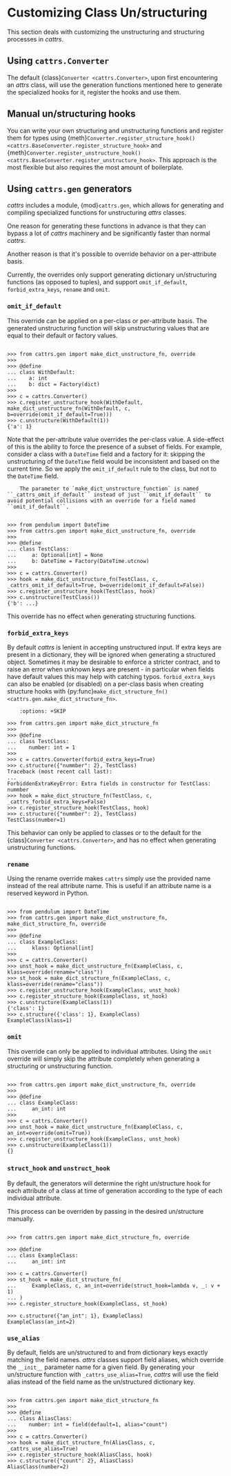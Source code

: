 # Customizing Class Un/structuring

This section deals with customizing the unstructuring and structuring processes in _cattrs_.

## Using `cattrs.Converter`

The default {class}`Converter <cattrs.Converter>`, upon first encountering an _attrs_ class, will use the generation functions mentioned here to generate the specialized hooks for it, register the hooks and use them.

## Manual un/structuring hooks

You can write your own structuring and unstructuring functions and register
them for types using {meth}`Converter.register_structure_hook() <cattrs.BaseConverter.register_structure_hook>` and
{meth}`Converter.register_unstructure_hook() <cattrs.BaseConverter.register_unstructure_hook>`. This approach is the most
flexible but also requires the most amount of boilerplate.

## Using `cattrs.gen` generators

_cattrs_ includes a module, {mod}`cattrs.gen`, which allows for generating and compiling specialized functions for unstructuring _attrs_ classes.

One reason for generating these functions in advance is that they can bypass a lot of _cattrs_ machinery and be significantly faster than normal _cattrs_.

Another reason is that it's possible to override behavior on a per-attribute basis.

Currently, the overrides only support generating dictionary un/structuring functions (as opposed to tuples), and support `omit_if_default`, `forbid_extra_keys`, `rename` and `omit`.

### `omit_if_default`

This override can be applied on a per-class or per-attribute basis. The generated
unstructuring function will skip unstructuring values that are equal to their
default or factory values.

```{doctest}

>>> from cattrs.gen import make_dict_unstructure_fn, override
>>>
>>> @define
... class WithDefault:
...    a: int
...    b: dict = Factory(dict)
>>>
>>> c = cattrs.Converter()
>>> c.register_unstructure_hook(WithDefault, make_dict_unstructure_fn(WithDefault, c, b=override(omit_if_default=True)))
>>> c.unstructure(WithDefault(1))
{'a': 1}
```

Note that the per-attribute value overrides the per-class value. A side-effect
of this is the ability to force the presence of a subset of fields.
For example, consider a class with a `DateTime` field and a factory for it:
skipping the unstructuring of the `DateTime` field would be inconsistent and
based on the current time. So we apply the `omit_if_default` rule to the class,
but not to the `DateTime` field.

```{note}
    The parameter to `make_dict_unstructure_function` is named ``_cattrs_omit_if_default`` instead of just ``omit_if_default`` to avoid potential collisions with an override for a field named ``omit_if_default``.
```

```{doctest}

>>> from pendulum import DateTime
>>> from cattrs.gen import make_dict_unstructure_fn, override
>>>
>>> @define
... class TestClass:
...     a: Optional[int] = None
...     b: DateTime = Factory(DateTime.utcnow)
>>>
>>> c = cattrs.Converter()
>>> hook = make_dict_unstructure_fn(TestClass, c, _cattrs_omit_if_default=True, b=override(omit_if_default=False))
>>> c.register_unstructure_hook(TestClass, hook)
>>> c.unstructure(TestClass())
{'b': ...}
```

This override has no effect when generating structuring functions.

### `forbid_extra_keys`

By default _cattrs_ is lenient in accepting unstructured input.
If extra keys are present in a dictionary, they will be ignored when generating a structured object.
Sometimes it may be desirable to enforce a stricter contract, and to raise an error when unknown keys are present - in particular when fields have default values this may help with catching typos.
`forbid_extra_keys` can also be enabled (or disabled) on a per-class basis when creating structure hooks with {py:func}`make_dict_structure_fn() <cattrs.gen.make_dict_structure_fn>`.

```{doctest}
    :options: +SKIP

>>> from cattrs.gen import make_dict_structure_fn
>>>
>>> @define
... class TestClass:
...    number: int = 1
>>>
>>> c = cattrs.Converter(forbid_extra_keys=True)
>>> c.structure({"nummber": 2}, TestClass)
Traceback (most recent call last):
...
ForbiddenExtraKeyError: Extra fields in constructor for TestClass: nummber
>>> hook = make_dict_structure_fn(TestClass, c, _cattrs_forbid_extra_keys=False)
>>> c.register_structure_hook(TestClass, hook)
>>> c.structure({"nummber": 2}, TestClass)
TestClass(number=1)
```

This behavior can only be applied to classes or to the default for the {class}`Converter <cattrs.Converter>`, and has no effect when generating unstructuring functions.

### `rename`

Using the rename override makes `cattrs` simply use the provided name instead
of the real attribute name. This is useful if an attribute name is a reserved
keyword in Python.

```{doctest}

>>> from pendulum import DateTime
>>> from cattrs.gen import make_dict_unstructure_fn, make_dict_structure_fn, override
>>>
>>> @define
... class ExampleClass:
...     klass: Optional[int]
>>>
>>> c = cattrs.Converter()
>>> unst_hook = make_dict_unstructure_fn(ExampleClass, c, klass=override(rename="class"))
>>> st_hook = make_dict_structure_fn(ExampleClass, c, klass=override(rename="class"))
>>> c.register_unstructure_hook(ExampleClass, unst_hook)
>>> c.register_structure_hook(ExampleClass, st_hook)
>>> c.unstructure(ExampleClass(1))
{'class': 1}
>>> c.structure({'class': 1}, ExampleClass)
ExampleClass(klass=1)
```

### `omit`

This override can only be applied to individual attributes. Using the `omit`
override will simply skip the attribute completely when generating a structuring
or unstructuring function.

```{doctest}

>>> from cattrs.gen import make_dict_unstructure_fn, override
>>>
>>> @define
... class ExampleClass:
...     an_int: int
>>>
>>> c = cattrs.Converter()
>>> unst_hook = make_dict_unstructure_fn(ExampleClass, c, an_int=override(omit=True))
>>> c.register_unstructure_hook(ExampleClass, unst_hook)
>>> c.unstructure(ExampleClass(1))
{}
```

### `struct_hook` and `unstruct_hook`

By default, the generators will determine the right un/structure hook for each attribute of a class at time of generation according to the type of each individual attribute.

This process can be overriden by passing in the desired un/structure manually.

```{doctest}

>>> from cattrs.gen import make_dict_structure_fn, override

>>> @define
... class ExampleClass:
...     an_int: int

>>> c = cattrs.Converter()
>>> st_hook = make_dict_structure_fn(
...     ExampleClass, c, an_int=override(struct_hook=lambda v, _: v + 1)
... )
>>> c.register_structure_hook(ExampleClass, st_hook)

>>> c.structure({"an_int": 1}, ExampleClass)
ExampleClass(an_int=2)
```

### `use_alias`

By default, fields are un/structured to and from dictionary keys exactly matching the field names.
_attrs_ classes support field aliases, which override the `__init__` parameter name for a given field.
By generating your un/structure function with `_cattrs_use_alias=True`, _cattrs_ will use the field alias instead of the field name as the un/structured dictionary key.

```{doctest}

>>> from cattrs.gen import make_dict_structure_fn
>>>
>>> @define
... class AliasClass:
...    number: int = field(default=1, alias="count")
>>>
>>> c = cattrs.Converter()
>>> hook = make_dict_structure_fn(AliasClass, c, _cattrs_use_alias=True)
>>> c.register_structure_hook(AliasClass, hook)
>>> c.structure({"count": 2}, AliasClass)
AliasClass(number=2)
```

```{versionadded} 23.2.0

```
